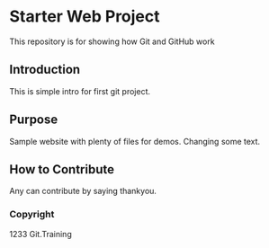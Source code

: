 # Starter Web Project

This repository is for showing how Git and GitHub work

## Introduction
This is simple intro for first git project.
## Purpose

Sample website with plenty of files for demos. Changing some text.

## How to Contribute

Any can contribute by saying thankyou.

### Copyright

1233 Git.Training
